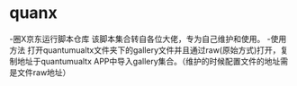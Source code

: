 # quanx
-圈X京东运行脚本仓库
    该脚本集合转自各位大佬，专为自己维护和使用。
-使用方法
    打开quantumualtx文件夹下的gallery文件并且通过raw(原始方式)打开，复制地址于quantumualtx APP中导入gallery集合。（维护的时候配置文件的地址需是文件raw地址）
